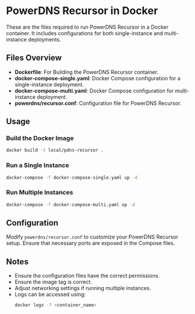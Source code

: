 # PowerDNS Recursor in Docker

These are the files required to run PowerDNS Recursor in a Docker container. It includes configurations for both single-instance and multi-instance deployments.

## Files Overview

- **Dockerfile**: For Building the PowerDNS Recursor container.
- **docker-compose-single.yaml**: Docker Compose configuration for a single-instance deployment.
- **docker-compose-multi.yaml**: Docker Compose configuration for multi-instance deployment.
- **powerdns/recursor.conf**: Configuration file for PowerDNS Recursor.

## Usage

### Build the Docker Image
```sh
docker build -t local/pdns-recursor .
```

### Run a Single Instance
```sh
docker-compose -f docker-compose-single.yaml up -d
```

### Run Multiple Instances
```sh
docker-compose -f docker-compose-multi.yaml up -d
```

## Configuration
Modify `powerdns/recursor.conf` to customize your PowerDNS Recursor setup. Ensure that necessary ports are exposed in the Compose files.

## Notes
- Ensure the configuration files have the correct permissions.
- Ensure the image tag is correct.
- Adjust networking settings if running multiple instances.
- Logs can be accessed using:
  ```sh
  docker logs -f <container_name>
  ```

